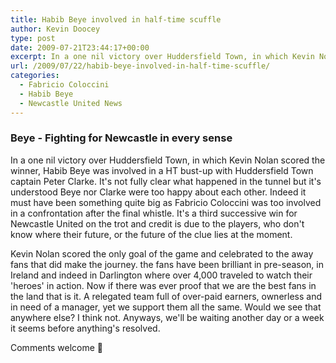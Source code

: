 ```yaml
---
title: Habib Beye involved in half-time scuffle
author: Kevin Doocey
type: post
date: 2009-07-21T23:44:17+00:00
excerpt: In a one nil victory over Huddersfield Town, in which Kevin Nolan scored the winner, Habib Beye was involved in a
url: /2009/07/22/habib-beye-involved-in-half-time-scuffle/
categories:
  - Fabricio Coloccini
  - Habib Beye
  - Newcastle United News
---
```


### Beye - Fighting for Newcastle in every sense

In a one nil victory over Huddersfield Town, in which Kevin Nolan scored the winner, Habib Beye was involved in a HT bust-up with Huddersfield Town captain Peter Clarke. It's not fully clear what happened in the tunnel but it's understood Beye nor Clarke were too happy about each other. Indeed it must have been something quite big as Fabricio Coloccini was too involved in a confrontation after the final whistle. It's a third successive win for Newcastle United on the trot and credit is due to the players, who don't know where their future, or the future of the clue lies at the moment.

Kevin Nolan scored the only goal of the game and celebrated to the away fans that did make the journey. the fans have been brilliant in pre-season, in Ireland and indeed in Darlington where over 4,000 traveled to watch their 'heroes' in action. Now if there was ever proof that we are the best fans in the land that is it. A relegated team full of over-paid earners, ownerless and in need of a manager, yet we support them all the same. Would we see that anywhere else? I think not. Anyways, we'll be waiting another day or a week it seems before anything's resolved.

Comments welcome 🙂

